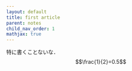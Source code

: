 ```yaml
---
layout: default
title: first article
parent: notes
child_nav_order: 1
mathjax: true
---
```

特に書くことないな．
$$\frac{1}{2}=0.5$$